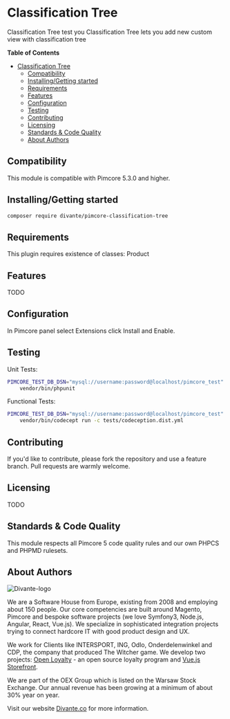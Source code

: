 # Classification Tree
Classification Tree test you Classification Tree lets you add new custom view with classification tree

**Table of Contents**
- [Classification Tree](#classification-tree)
	- [Compatibility](#compatibility)
	- [Installing/Getting started](#installinggetting-started)
	- [Requirements](#requirements)
	- [Features](#features)
	- [Configuration](#configuration)
	- [Testing](#testing)
	- [Contributing](#contributing)
	- [Licensing](#licensing)
	- [Standards & Code Quality](#standards--code-quality)
	- [About Authors](#about-authors)

## Compatibility
This module is compatible with Pimcore 5.3.0 and higher.

## Installing/Getting started

```bash
composer require divante/pimcore-classification-tree
```

## Requirements
This plugin requires existence of classes: Product

## Features
TODO

## Configuration
In Pimcore panel select Extensions click Install and Enable.

## Testing
Unit Tests:
```bash
PIMCORE_TEST_DB_DSN="mysql://username:password@localhost/pimcore_test" \
    vendor/bin/phpunit
```

Functional Tests:
```bash
PIMCORE_TEST_DB_DSN="mysql://username:password@localhost/pimcore_test" \
    vendor/bin/codecept run -c tests/codeception.dist.yml
```

## Contributing
If you'd like to contribute, please fork the repository and use a feature branch. Pull requests are warmly welcome.

## Licensing
TODO

## Standards & Code Quality
This module respects all Pimcore 5 code quality rules and our own PHPCS and PHPMD rulesets.

## About Authors
![Divante-logo](http://divante.co/logo-HG.png "Divante")

We are a Software House from Europe, existing from 2008 and employing about 150 people. Our core competencies are built around Magento, Pimcore and bespoke software projects (we love Symfony3, Node.js, Angular, React, Vue.js). We specialize in sophisticated integration projects trying to connect hardcore IT with good product design and UX.

We work for Clients like INTERSPORT, ING, Odlo, Onderdelenwinkel and CDP, the company that produced The Witcher game. We develop two projects: [Open Loyalty](http://www.openloyalty.io/ "Open Loyalty") - an open source loyalty program and [Vue.js Storefront](https://github.com/DivanteLtd/vue-storefront "Vue.js Storefront").

We are part of the OEX Group which is listed on the Warsaw Stock Exchange. Our annual revenue has been growing at a minimum of about 30% year on year.

Visit our website [Divante.co](https://divante.co/ "Divante.co") for more information.
